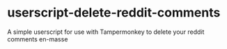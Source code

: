 # userscript-delete-reddit-comments
A simple userscript for use with Tampermonkey to delete your reddit comments en-masse
